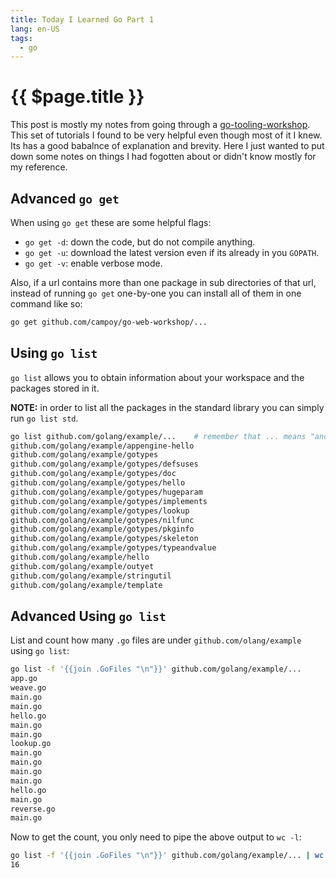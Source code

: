 ```yaml
---
title: Today I Learned Go Part 1
lang: en-US
tags:
  - go
---
```


# {{ $page.title }}

This post is mostly my notes from going through a [go-tooling-workshop](https://github.com/campoy/go-tooling-workshop/).  This set of tutorials I found to be very helpful even though most of it I knew.  Its has a good babalnce of explanation and brevity.  Here I just wanted to put down some notes on things I had fogotten about or didn't know mostly  for my reference.

## Advanced `go get`

When using `go get` these are some helpful flags:

- `go get -d`: down the code, but do not compile anything.
- `go get -u`: download the latest version even if its already in you `GOPATH`.
- `go get -v`: enable verbose mode.

Also, if a url contains more than one package in sub directories of that url, instead of running `go get` one-by-one you can install all of them in one command like so:

```bash
go get github.com/campoy/go-web-workshop/...
```

## Using `go list`

`go list` allows you to obtain information about your workspace and the packages stored in it.

**NOTE:** in order to list all the packages in the standard library you can simply run `go list std`.

```bash
go list github.com/golang/example/...    # remember that ... means "and everything below"
github.com/golang/example/appengine-hello
github.com/golang/example/gotypes
github.com/golang/example/gotypes/defsuses
github.com/golang/example/gotypes/doc
github.com/golang/example/gotypes/hello
github.com/golang/example/gotypes/hugeparam
github.com/golang/example/gotypes/implements
github.com/golang/example/gotypes/lookup
github.com/golang/example/gotypes/nilfunc
github.com/golang/example/gotypes/pkginfo
github.com/golang/example/gotypes/skeleton
github.com/golang/example/gotypes/typeandvalue
github.com/golang/example/hello
github.com/golang/example/outyet
github.com/golang/example/stringutil
github.com/golang/example/template
```

## Advanced Using `go list`

List and count how many `.go` files are under `github.com/olang/example` using `go list`:

```bash
go list -f '{{join .GoFiles "\n"}}' github.com/golang/example/...
app.go
weave.go
main.go
main.go
hello.go
main.go
main.go
lookup.go
main.go
main.go
main.go
main.go
hello.go
main.go
reverse.go
main.go
```
Now to get the count, you only need to pipe the above output to `wc -l`:

```bash
go list -f '{{join .GoFiles "\n"}}' github.com/golang/example/... | wc -l
16
```
